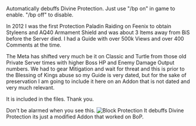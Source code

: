Automatically debuffs Divine Protection. Just use "/bp on" in game to enable. "/bp off" to disable.

In 2012 I was the first Protection Paladin Raiding on Feenix to obtain Styleens and AQ40 Armament Shield and was about 3 Items away from BiS before the Server died. 
I had a Guide with over 500k Views and over 400 Comments at the time. 

The Meta has shifted very much be it on Classic and Turtle from those old Private Server times with higher Boss HP and Enemy Damage Output numbers. We had to gear Mitigation and wait for threat and this is prior to the Blessing of Kings abuse so my Guide is very dated, but for the sake of preservation I am going to include it here on an Addon that is not dated and very much relevant.

It is included in the files. Thank you.


Don't be alarmed when you see this.
![Block Protection](https://github.com/user-attachments/assets/fb37dd03-04b5-4bfd-bc16-ca6e29f6fd0a)
It debuffs Divine Protection its just a modified Addon that worked on BoP.
